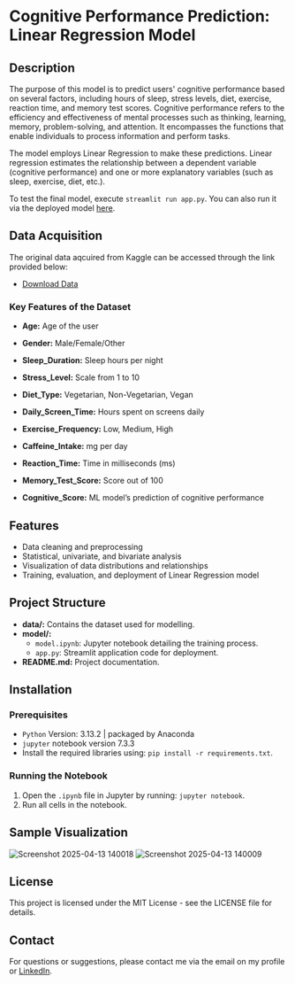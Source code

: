 # Cognitive Performance Prediction: Linear Regression Model

## Description

The purpose of this model is to predict users' cognitive performance based on several factors, including hours of sleep, stress levels, diet, exercise, reaction time, and memory test scores. Cognitive performance refers to the efficiency and effectiveness of mental processes such as thinking, learning, memory, problem-solving, and attention. It encompasses the functions that enable individuals to process information and perform tasks.

The model employs Linear Regression to make these predictions. Linear regression estimates the relationship between a dependent variable (cognitive performance) and one or more explanatory variables (such as sleep, exercise, diet, etc.).

To test the final model, execute `streamlit run app.py`. You can also run it via the deployed model [here](https://data-projects-cognitive-performance-model.streamlit.app).

## Data Acquisition

The original data aqcuired from Kaggle can be accessed through the link provided below:
- [Download Data](https://www.kaggle.com/datasets/samxsam/human-cognitive-performance-analysis)

### Key Features of the Dataset

- **Age:** Age of the user

- **Gender:** Male/Female/Other

- **Sleep_Duration:** Sleep hours per night

- **Stress_Level:** Scale from 1 to 10

- **Diet_Type:** Vegetarian, Non-Vegetarian, Vegan

- **Daily_Screen_Time:** Hours spent on screens daily

- **Exercise_Frequency:** Low, Medium, High

- **Caffeine_Intake:** mg per day

- **Reaction_Time:** Time in milliseconds (ms)

- **Memory_Test_Score:** Score out of 100

- **Cognitive_Score:** ML model’s prediction of cognitive performance

## Features
- Data cleaning and preprocessing
- Statistical, univariate, and bivariate analysis
- Visualization of data distributions and relationships
- Training, evaluation, and deployment of Linear Regression model

## Project Structure
- **data/:** Contains the dataset used for modelling.
- **model/:**
    - `model.ipynb`: Jupyter notebook detailing the training process.
    - `app.py`: Streamlit application code for deployment.
- **README.md:** Project documentation.

## Installation
### Prerequisites
- `Python` Version: 3.13.2 | packaged by Anaconda
- `jupyter` notebook version 7.3.3
- Install the required libraries using: `pip install -r requirements.txt`.

### Running the Notebook

1. Open the `.ipynb` file in Jupyter by running: `jupyter notebook`.
2. Run all cells in the notebook.

## Sample Visualization
![Screenshot 2025-04-13 140018](https://github.com/user-attachments/assets/631e61fd-db89-4aab-aad5-036cda4314fa)
![Screenshot 2025-04-13 140009](https://github.com/user-attachments/assets/30ef8147-134e-4596-9724-d396873e1fdd)

## License
This project is licensed under the MIT License - see the LICENSE file for details.

## Contact
For questions or suggestions, please contact me via the email on my profile or [LinkedIn](https://www.linkedin.com/in/christine-coomans/).
